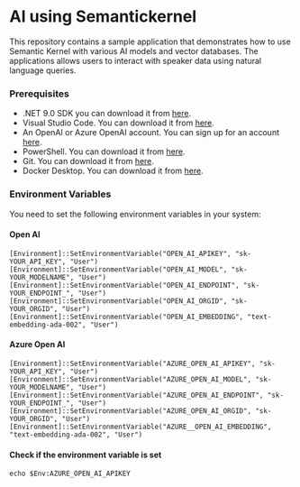 # AI using Semantickernel 

This repository contains a sample application that demonstrates how to use Semantic Kernel with various AI models and vector databases. The applications allows users to interact with speaker data using natural language queries.

### Prerequisites
- .NET 9.0 SDK you can download it from [here](https://dotnet.microsoft.com/en-us/download/dotnet/9.0).
- Visual Studio Code. You can download it from [here](https://code.visualstudio.com/).
- An OpenAI or Azure OpenAI account. You can sign up for an account [here](https://platform.openai.com/signup).
- PowerShell. You can download it from [here](https://learn.microsoft.com/en-us/powershell/scripting/install/installing-powershell).
- Git. You can download it from [here](https://git-scm.com/downloads).
- Docker Desktop. You can download it from [here](https://www.docker.com/products/docker-desktop/).


### Environment Variables

You need to set the following environment variables in your system:

#### Open AI

```
[Environment]::SetEnvironmentVariable("OPEN_AI_APIKEY", "sk-YOUR_API_KEY", "User")
[Environment]::SetEnvironmentVariable("OPEN_AI_MODEL", "sk-YOUR_MODELNAME", "User")
[Environment]::SetEnvironmentVariable("OPEN_AI_ENDPOINT", "sk-YOUR_ENDPOINT_", "User")
[Environment]::SetEnvironmentVariable("OPEN_AI_ORGID", "sk-YOUR_ORGID", "User")
[Environment]::SetEnvironmentVariable("OPEN_AI_EMBEDDING", "text-embedding-ada-002", "User")

```

#### Azure Open AI

```
[Environment]::SetEnvironmentVariable("AZURE_OPEN_AI_APIKEY", "sk-YOUR_API_KEY", "User")
[Environment]::SetEnvironmentVariable("AZURE_OPEN_AI_MODEL", "sk-YOUR_MODELNAME", "User")
[Environment]::SetEnvironmentVariable("AZURE_OPEN_AI_ENDPOINT", "sk-YOUR_ENDPOINT_", "User")
[Environment]::SetEnvironmentVariable("AZURE_OPEN_AI_ORGID", "sk-YOUR_ORGID", "User")
[Environment]::SetEnvironmentVariable("AZURE__OPEN_AI_EMBEDDING", "text-embedding-ada-002", "User")

```

#### Check if the environment variable is set
```
echo $Env:AZURE_OPEN_AI_APIKEY
```




